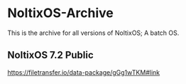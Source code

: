 # NoltixOS-Archive

This is the archive for all versions of NoltixOS; A batch OS.

## NoltixOS 7.2 Public
https://filetransfer.io/data-package/gGg1wTKM#link
